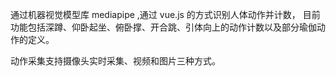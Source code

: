通过机器视觉模型库 mediapipe ,通过 vue.js 的方式识别人体动作并计数，
目前功能包括深蹲、仰卧起坐、俯卧撑、开合跳、引体向上的动作计数以及部分瑜伽动作的定义。

动作采集支持摄像头实时采集、视频和图片三种方式。
